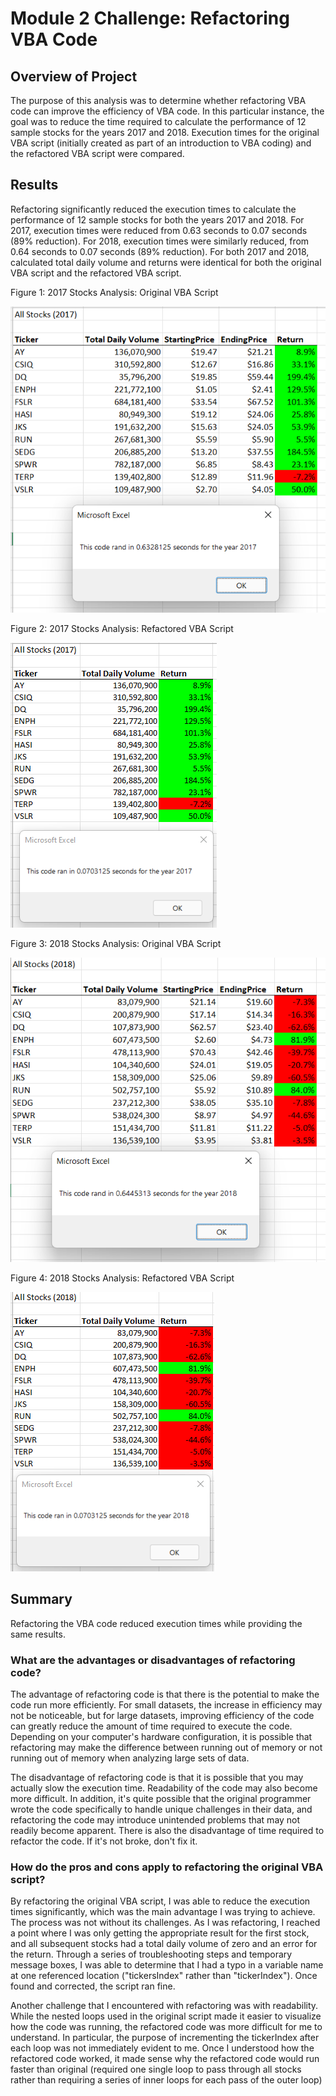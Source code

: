 # Module 2 Challenge: Refactoring VBA Code

## Overview of Project

The purpose of this analysis was to determine whether refactoring VBA code can improve the efficiency of VBA code. In this particular instance, the goal was to reduce the time required to calculate the performance of 12 sample stocks for the years 2017 and 2018. Execution times for the original VBA script (initially created as part of an introduction to VBA coding) and the refactored VBA script were compared.

## Results
Refactoring significantly reduced the execution times to calculate the performance of 12 sample stocks for both the years 2017 and 2018. For 2017, execution times were reduced from 0.63 seconds to 0.07 seconds (89% reduction). For 2018, execution times were similarly reduced, from 0.64 seconds to 0.07 seconds (89% reduction). For both 2017 and 2018, calculated total daily volume and returns were identical for both the original VBA script and the refactored VBA script.

Figure 1: 2017 Stocks Analysis: Original VBA Script

![2017 Stocks Analysis: Original VBA Script](Resources/GreenStocks_2017.png)

Figure 2: 2017 Stocks Analysis: Refactored VBA Script

![2017 Stocks Analysis: Refactored VBA Script](Resources/VBA_Challenge_2017.png)


Figure 3: 2018 Stocks Analysis: Original VBA Script

![2018 Stocks Analysis: Original VBA Script](Resources/GreenStocks_2018.png)

Figure 4: 2018 Stocks Analysis: Refactored VBA Script

![2018 Stocks Analysis: Refactored VBA Script](Resources/VBA_Challenge_2018.png)

## Summary
Refactoring the VBA code reduced execution times while providing the same results. 

### What are the advantages or disadvantages of refactoring code?
The advantage of refactoring code is that there is the potential to make the code run more efficiently. For small datasets, the increase in efficiency may not be noticeable, but for large datasets, improving efficiency of the code can greatly reduce the amount of time required to execute the code. Depending on your computer's hardware configuration, it is possible that refactoring may make the difference between running out of memory or not running out of memory when analyzing large sets of data. 

The disadvantage of refactoring code is that it is possible that you may actually slow the execution time.  Readability of the code may also become more difficult.  In addition, it's quite possible that the original programmer wrote the code specifically to handle unique challenges in their data, and refactoring the code may introduce unintended problems that may not readily become apparent. There is also the disadvantage of time required to refactor the code.  If it's not broke, don't fix it. 

### How do the pros and cons apply to refactoring the original VBA script?
By refactoring the original VBA script, I was able to reduce the execution times significantly, which was the main advantage I was trying to achieve. The process was not without its challenges. As I was refactoring, I reached a point where I was only getting the appropriate result for the first stock, and all subsequent stocks had a total daily volume of zero and an error for the return.  Through a series of troubleshooting steps and temporary message boxes, I was able to determine that I had a typo in a variable name at one referenced location ("tickersIndex" rather than "tickerIndex"). Once found and corrected, the script ran fine. 

Another challenge that I encountered with refactoring was with readability. While the nested loops used in the original script made it easier to visualize how the code was running, the refactored code was more difficult for me to understand. In particular, the purpose of incrementing the tickerIndex after each loop was not immediately evident to me. Once I understood how the refactored code worked, it made sense why the refactored code would run faster than original (required one single loop to pass through all stocks rather than requiring a series of inner loops for each pass of the outer loop)
